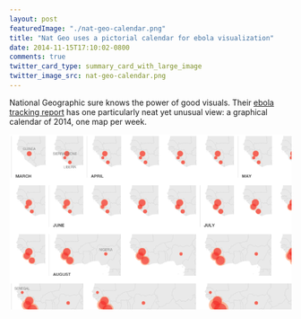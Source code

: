 ```yaml
---
layout: post
featuredImage: "./nat-geo-calendar.png"
title: "Nat Geo uses a pictorial calendar for ebola visualization"
date: 2014-11-15T17:10:02-0800
comments: true
twitter_card_type: summary_card_with_large_image
twitter_image_src: nat-geo-calendar.png
---
```

National Geographic sure knows the power of good visuals. Their <a href="http://news.nationalgeographic.com/news/2014/09/140925-mapping-the-spread-of-ebola/">ebola tracking report</a> has one particularly neat yet unusual view: a graphical calendar of 2014, one map per week.

<a href="http://news.nationalgeographic.com/news/2014/09/140925-mapping-the-spread-of-ebola/"><img class="center" src='nat-geo-calendar.png' alt="nat-geo" /></a>